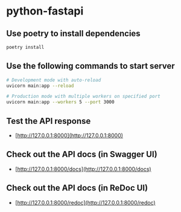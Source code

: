 # python-fastapi

## Use poetry to install dependencies

```python
poetry install
```

## Use the following commands to start server

```bash
# Development mode with auto-reload
uvicorn main:app --reload

# Production mode with multiple workers on specified port
uvicorn main:app --workers 5 --port 3000
```

## Test the API response

- [http://127.0.0.1:8000](http://127.0.0.1:8000)

## Check out the API docs (in Swagger UI)

- [http://127.0.0.1:8000/docs](http://127.0.0.1:8000/docs)

## Check out the API docs (in ReDoc UI)

- [http://127.0.0.1:8000/redoc](http://127.0.0.1:8000/redoc)
